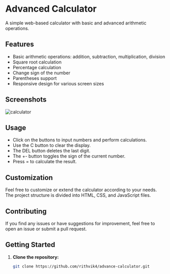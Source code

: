 # Advanced Calculator

A simple web-based calculator with basic and advanced arithmetic operations.

## Features

- Basic arithmetic operations: addition, subtraction, multiplication, division
- Square root calculation
- Percentage calculation
- Change sign of the number
- Parentheses support
- Responsive design for various screen sizes

## Screenshots
![calculator](https://github.com/rithvik4/advance-calculator/assets/105736916/f53d03e1-1da5-43b8-af7c-16828cda5735)


## Usage
- Click on the buttons to input numbers and perform calculations.
- Use the C button to clear the display.
- The DEL button deletes the last digit.
- The +- button toggles the sign of the current number.
- Press = to calculate the result.

## Customization
Feel free to customize or extend the calculator according to your needs. The project structure is divided into HTML, CSS, and JavaScript files.

## Contributing
If you find any issues or have suggestions for improvement, feel free to open an issue or submit a pull request.

## Getting Started

1. **Clone the repository:**

   ```bash
   git clone https://github.com/rithvik4/advance-calculator.git
